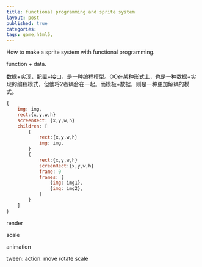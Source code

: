 ```yaml
---
title: functional programming and sprite system
layout: post
published: true
categories: 
tags: game,html5,
---
```


How to make a sprite system with functional programming.

function + data.

数据+实现，配置+接口，是一种编程模型。OO在某种形式上，也是一种数据+实现的编程模式，但他将2者耦合在一起。而模板+数据，则是一种更加解耦的模式。

```js
{
    img: img,
    rect:{x,y,w,h}
    screenRect: {x,y,w,h}
    children: [
        {
            rect:{x,y,w,h}
            img: img,
        }
        {
            rect:{x,y,w,h}
            screenRect:{x,y,w,h}
            frame: 0
            frames: [
                {img: img1},
                {img: img2},
            ]
        }
    ]
}
```

render

scale

animation

tween: 
    action:
        move
        rotate
        scale

